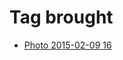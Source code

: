 <!--
title: Tag brought
date: 2020-06-28T14:38:47.993Z
tags:
-->
# Tag brought

 * [Photo 2015-02-09 16](110548166627.md)